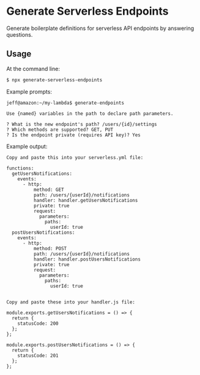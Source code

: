 # Generate Serverless Endpoints

Generate boilerplate definitions for serverless API endpoints by answering questions.

## Usage

At the command line:
```sh
$ npx generate-serverless-endpoints
```

Example prompts:
```
jeff@amazon:~/my-lambda$ generate-endpoints 

Use {named} variables in the path to declare path parameters.

? What is the new endpoint's path? /users/{id}/settings
? Which methods are supported? GET, PUT
? Is the endpoint private (requires API key)? Yes
```

Example output:
```
Copy and paste this into your serverless.yml file:

functions:
  getUsersNotifications:
    events:
      - http:
          method: GET
          path: /users/{userId}/notifications
          handler: handler.getUsersNotifications
          private: true
          request:
            parameters:
              paths:
                userId: true
  postUsersNotifications:
    events:
      - http:
          method: POST
          path: /users/{userId}/notifications
          handler: handler.postUsersNotifications
          private: true
          request:
            parameters:
              paths:
                userId: true


Copy and paste these into your handler.js file:

module.exports.getUsersNotifications = () => {
  return {
    statusCode: 200
  };
};

module.exports.postUsersNotifications = () => {
  return {
    statusCode: 201
  };
};
```